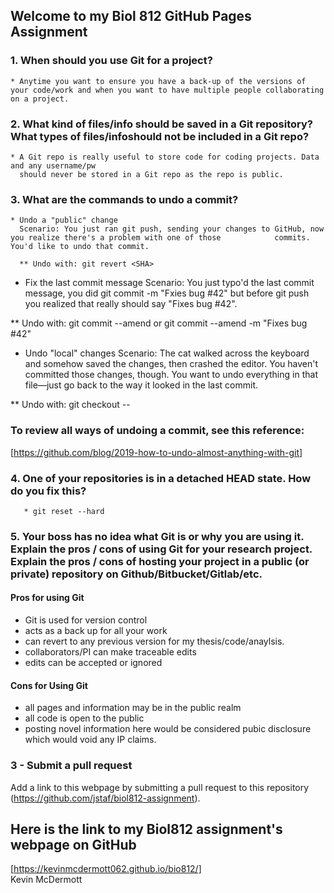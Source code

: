 ## Welcome to my Biol 812 GitHub Pages Assignment 


### 1. When should you use Git for a project?
    * Anytime you want to ensure you have a back-up of the versions of your code/work and when you want to have multiple people collaborating on a project.

### 2. What kind of files/info should be saved in a Git repository? What types of files/infoshould not be included in a Git repo? 
    * A Git repo is really useful to store code for coding projects. Data and any username/pw 
      should never be stored in a Git repo as the repo is public.

### 3. What are the commands to undo a commit?
    * Undo a "public" change
      Scenario: You just ran git push, sending your changes to GitHub, now you realize there's a problem with one of those            commits. You'd like to undo that commit.

      ** Undo with: git revert <SHA>
   
  * Fix the last commit message
   Scenario: You just typo'd the last commit message, you did git commit -m "Fxies bug #42" but before git push you realized        that really should say "Fixes bug #42".

   ** Undo with: git commit --amend or git commit --amend -m "Fixes bug #42"

   * Undo "local" changes
   Scenario: The cat walked across the keyboard and somehow saved the changes, then crashed the editor. You haven't committed those changes, though. You want to undo everything in that file—just go back to the way it looked in the last commit.

   ** Undo with: git checkout -- <bad filename>
   
  ### To review all ways of undoing a commit, see this reference:
   
 [https://github.com/blog/2019-how-to-undo-almost-anything-with-git]
 
### 4. One of your repositories is in a detached HEAD state. How do you fix this?
       * git reset --hard

### 5. Your boss has no idea what Git is or why you are using it. Explain the pros / cons of using Git for your research project. Explain the pros / cons of hosting your project in a public (or private) repository on Github/Bitbucket/Gitlab/etc.
 
 
#### Pros for using Git

* Git is used for version control
* acts as a back up for all your work
* can revert to any previous version for my thesis/code/anaylsis.
* collaborators/PI can make traceable edits 
* edits can be accepted or ignored

#### Cons for Using Git
* all pages and information may be in the public realm
* all code is open to the public
* posting novel information here would be considered pubic disclosure which would void any IP claims.

### 3 - Submit a pull request
Add a link to this webpage by submitting a pull request to this repository (https://github.com/jstaf/biol812-assignment).


## Here is the link to my Biol812 assignment's webpage on GitHub

[https://kevinmcdermott062.github.io/bio812/]  
Kevin McDermott


